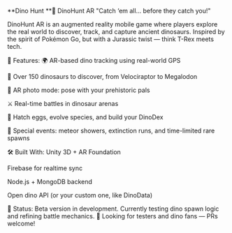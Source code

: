 **Dino Hunt
**🦖 DinoHunt AR
"Catch ‘em all... before they catch you!"

DinoHunt AR is an augmented reality mobile game where players explore the real world to discover, track, and capture ancient dinosaurs. Inspired by the spirit of Pokémon Go, but with a Jurassic twist — think T-Rex meets tech.

🧬 Features:
🌍 AR-based dino tracking using real-world GPS

🦕 Over 150 dinosaurs to discover, from Velociraptor to Megalodon

📸 AR photo mode: pose with your prehistoric pals

⚔️ Real-time battles in dinosaur arenas

🥚 Hatch eggs, evolve species, and build your DinoDex

🧭 Special events: meteor showers, extinction runs, and time-limited rare spawns

🛠️ Built With:
Unity 3D + AR Foundation

Firebase for realtime sync

Node.js + MongoDB backend

Open dino API (or your custom one, like DinoData)

🚧 Status:
Beta version in development. Currently testing dino spawn logic and refining battle mechanics.
🧪 Looking for testers and dino fans — PRs welcome!

